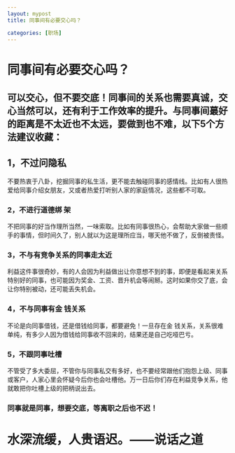 ```yaml
---
layout: mypost
title: 同事间有必要交心吗？

categories: [职场]
---
```

# 同事间有必要交心吗？
## 可以交心，但不要交底！同事间的关系也需要真诚，交心当然可以，还有利于工作效率的提升。与同事间蕞好的距离是不太近也不太远，要做到也不难，以下5个方法建议收藏：

## 1，不过问隐私
不要热衷于八卦，挖掘同事的私生活，更不能去触碰同事的感情线。比如有人很热爱给同事介绍女朋友，又或者热爱打听别人家的家庭情况，这些都不可取。

### 2，不进行道德绑 架
不把同事的好当作理所当然，一味索取。比如有同事很热心，会帮助大家做一些顺手的事情，但时间久了，别人就以为这是理所应当，哪天他不做了，反倒被责怪。

### 3，不与有竞争关系的同事走太近
利益这件事很奇妙，有的人会因为利益做出让你意想不到的事，即便是看起来关系特别好的同事，也可能因为奖金、工资、晋升机会等闹掰。这时如果你交了底，会让你特别被动，还可能丢失机会。

### 4，不与同事有金 钱关系
不论是向同事借钱，还是借钱给同事，都要避免！一旦存在金 钱关系，关系很难单纯，有多少人因为借钱给同事收不回来的，结果还是自己吃哑巴亏。

### 5，不跟同事吐槽
不管受了多大委屈，不管你与同事私交有多好，也不要经常跟他们抱怨上级、同事或客户，人家心里会怀疑今后你也会吐槽他。万一日后你们存在利益竞争关系，他就敢把你吐槽上级的把柄说出去。

### 同事就是同事，想要交底，等离职之后也不迟！


# 水深流缓，人贵语迟。——说话之道